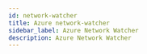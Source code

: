 ```yaml
---
id: network-watcher
title: Azure network-watcher
sidebar_label: Azure Network Watcher
description: Azure Network Watcher
---
```

